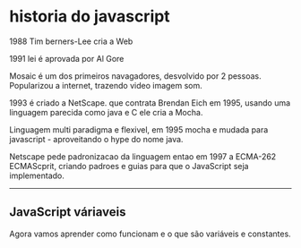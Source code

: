 <h1> historia do javascript </h1>



1988 Tim berners-Lee cria a Web

1991 lei é aprovada por Al Gore

Mosaic é um dos primeiros navagadores, desvolvido por 2 pessoas. Popularizou a internet, trazendo video imagem som.

1993 é criado a NetScape. que contrata Brendan Eich em 1995, usando uma linguagem parecida como java e C ele cria a Mocha.

Linguagem multi paradigma e flexivel, em 1995 mocha e mudada para javascript - aproveitando o hype do nome java.


Netscape pede padronizacao da linguagem entao em 1997 a ECMA-262 ECMAScprit, criando padroes e guias para que o JavaScript seja implementado.

<hr>

<h2>JavaScript váriaveis</h2>

Agora vamos aprender como funcionam e o que são variáveis e constantes.
